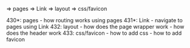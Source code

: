 => pages
=> Link
=> layout
=> css/favicon

430*: pages
    - how routing works using pages
431*: Link
    - navigate to pages using Link
432: layout
    - how does the page wrapper <html> <body> work
    - how does the header work
433: css/favicon
    - how to add css
    - how to add favicon